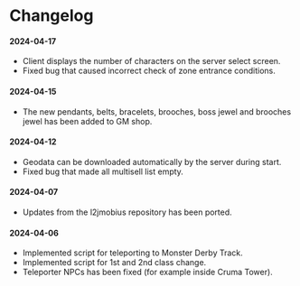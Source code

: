 # Changelog

#### 2024-04-17
- Client displays the number of characters on the server select screen.
- Fixed bug that caused incorrect check of zone entrance conditions.

#### 2024-04-15
- The new pendants, belts, bracelets, brooches, boss jewel and brooches jewel has been added to GM shop. 

#### 2024-04-12
- Geodata can be downloaded automatically by the server during start. 
- Fixed bug that made all multisell list empty.

#### 2024-04-07
- Updates from the l2jmobius repository has been ported.  

#### 2024-04-06
- Implemented script for teleporting to Monster Derby Track.  
- Implemented script for 1st and 2nd class change.
- Teleporter NPCs has been fixed (for example inside Cruma Tower).
